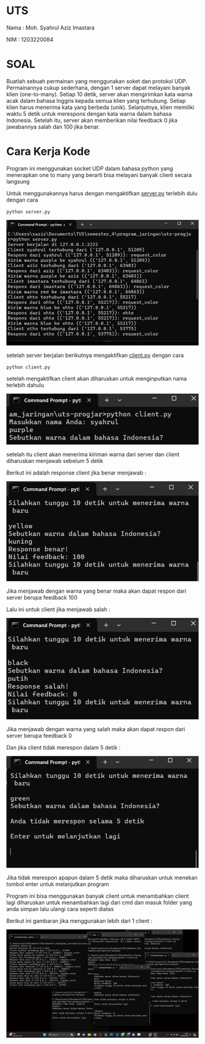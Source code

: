 # UTS

Nama : Moh. Syahrul Aziz Imastara

NIM : 1203220084

# SOAL

Buatlah sebuah permainan yang menggunakan soket dan protokol UDP. Permainannya cukup sederhana, dengan 1 server dapat melayani banyak klien (one-to-many). Setiap 10 detik, server akan mengirimkan kata warna acak dalam bahasa Inggris kepada semua klien yang terhubung. Setiap klien harus menerima kata yang berbeda (unik). Selanjutnya, klien memiliki waktu 5 detik untuk merespons dengan kata warna dalam bahasa Indonesia. Setelah itu, server akan memberikan nilai feedback 0 jika jawabannya salah dan 100 jika benar.

# Cara Kerja Kode

Program ini menggunakan socket UDP dalam bahasa python yang menerapkan one to many yang berarti bisa melayani banyak client secara langsung

Untuk menggunakannya harus dengan mengaktifkan [server.py](https://github.com/AzizImastara/pemrograman_jaringan/blob/main/uts-progjar/server.py) terlebih dulu
dengan cara

```
python server.py
```

<img src="https://github.com/AzizImastara/pemrograman_jaringan/blob/main/uts-progjar/img/response-server.png" />

setelah server berjalan berikutnya mengaktifkan [client.py](https://github.com/AzizImastara/pemrograman_jaringan/blob/main/uts-progjar/client.py) dengan cara

```
python client.py
```

setelah mengaktifkan client akan diharuskan untuk menginputkan nama terlebih dahulu

<img src="https://github.com/AzizImastara/pemrograman_jaringan/blob/main/uts-progjar/img/client-input-nama.png" />

setelah itu client akan menerima kiriman warna dari server dan client diharuskan menjawab sebelum 5 detik

Berikut ini adalah response client jika benar menjawab :

<img src="https://github.com/AzizImastara/pemrograman_jaringan/blob/main/uts-progjar/img/jawaban-benar.png" />

Jika menjawab dengan warna yang benar maka akan dapat respon dari server berupa feedback 100

Lalu ini untuk client jika menjawab salah :

<img src="https://github.com/AzizImastara/pemrograman_jaringan/blob/main/uts-progjar/img/jawaban-salah.png" />

Jika menjawab dengan warna yang salah maka akan dapat respon dari server berupa feedback 0

Dan jika client tidak merespon dalam 5 detik :

<img src="https://github.com/AzizImastara/pemrograman_jaringan/blob/main/uts-progjar/img/tidak-meresponse.png" />

Jika tidak merespon apapun dalam 5 detik maka diharuskan untuk menekan tombol enter untuk melanjutkan program

Program ini bisa menggunakan banyak client untuk menambahkan client lagi diharuskan untuk menambahkan lagi dari cmd dan masuk folder yang anda simpan lalu ulangi cara seperti diatas

Berikut ini gambaran jika menggunakan lebih dari 1 client :

<img src="https://github.com/AzizImastara/pemrograman_jaringan/blob/main/uts-progjar/img/semua-hasil.png" />
